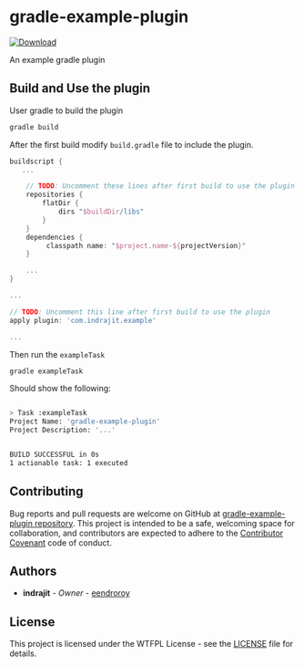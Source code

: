 # gradle-example-plugin

[ ![Download](https://api.bintray.com/packages/eendroroy/com.indrajit/gradle-example-plugin/images/download.svg) ](https://bintray.com/eendroroy/com.indrajit/gradle-example-plugin/_latestVersion)

An example gradle plugin

## Build and Use the plugin

User gradle to build the plugin

```bash
gradle build
```

After the first build modify `build.gradle` file to include the plugin.

```groovy
buildscript {
   ...

    // TODO: Uncomment these lines after first build to use the plugin
    repositories {
        flatDir {
            dirs "$buildDir/libs"
        }
    }
    dependencies {
         classpath name: "$project.name-${projectVersion}"
    }

    ...
}

...

// TODO: Uncomment this line after first build to use the plugin
apply plugin: 'com.indrajit.example'

...

```

Then run the `exampleTask`

```bash
gradle exampleTask
```

Should show the following:

```bash

> Task :exampleTask
Project Name: 'gradle-example-plugin'
Project Description: '...'


BUILD SUCCESSFUL in 0s
1 actionable task: 1 executed

```


## Contributing

Bug reports and pull requests are welcome on GitHub at [gradle-example-plugin repository](https://github.com/eendroroy/gradle-example-plugin). 
This project is intended to be a safe, welcoming space for collaboration,
and contributors are expected to adhere to the [Contributor Covenant](http://contributor-covenant.org) code of conduct.

## Authors

* **indrajit** - *Owner* - [eendroroy](https://github.com/eendroroy)

## License

This project is licensed under the WTFPL License - see the [LICENSE](LICENSE) file for details.

